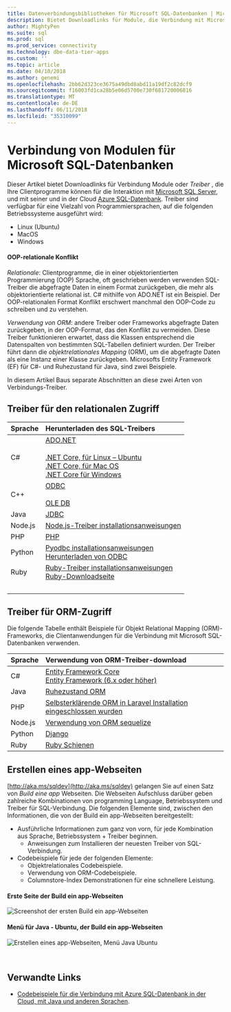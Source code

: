```yaml
---
title: Datenverbindungsbibliotheken für Microsoft SQL-Datenbanken | Microsoft Docs
description: Bietet Downloadlinks für Module, die Verbindung mit Microsoft SQL Server und Azure SQL-Datenbank aus einer Vielzahl von Programmiersprachen Client zu aktivieren.
author: MightyPen
ms.suite: sql
ms.prod: sql
ms.prod_service: connectivity
ms.technology: dbe-data-tier-apps
ms.custom: ''
ms.topic: article
ms.date: 04/10/2018
ms.author: genemi
ms.openlocfilehash: 2bb62d323ce3675a49dbd8abd11a19df2c82dcf9
ms.sourcegitcommit: f16003fd1ca28b5e06d5700e730f681720006816
ms.translationtype: MT
ms.contentlocale: de-DE
ms.lasthandoff: 06/11/2018
ms.locfileid: "35310099"
---
```

# <a name="connection-modules-for-microsoft-sql-databases"></a>Verbindung von Modulen für Microsoft SQL-Datenbanken

Dieser Artikel bietet Downloadlinks für Verbindung Module oder *Treiber* , die Ihre Clientprogramme können für die Interaktion mit [Microsoft SQL Server](../relational-databases/database-features.md), und mit seiner und in der Cloud [Azure SQL-Datenbank](http://docs.microsoft.com/azure/sql-database/). Treiber sind verfügbar für eine Vielzahl von Programmiersprachen, auf die folgenden Betriebssysteme ausgeführt wird:

- Linux (Ubuntu)
- MacOS
- Windows

#### <a name="oop-to-relational-mismatch"></a>OOP-relationale Konflikt

*Relationale*: Clientprogramme, die in einer objektorientierten Programmierung (OOP) Sprache, oft geschrieben werden verwenden SQL-Treiber die abgefragte Daten in einem Format zurückgeben, die mehr als objektorientierte relational ist. C# mithilfe von ADO.NET ist ein Beispiel. Der OOP-relationalen Format Konflikt erschwert manchmal den OOP-Code zu schreiben und zu verstehen.

*Verwendung von ORM*: andere Treiber oder Frameworks abgefragte Daten zurückgeben, in der OOP-Format, das den Konflikt zu vermeiden. Diese Treiber funktionieren erwartet, dass die Klassen entsprechend die Datenspalten von bestimmten SQL-Tabellen definiert wurden. Der Treiber führt dann die *objektrelationales Mapping* (ORM), um die abgefragte Daten als eine Instanz einer Klasse zurückgeben. Microsofts Entity Framework (EF) für C#- und Ruhezustand für Java, sind zwei Beispiele.

In diesem Artikel Baus separate Abschnitten an diese zwei Arten von Verbindungs-Treiber.

<a name="anchor-20-drivers-relational-access" />

## <a name="drivers-for-relational-access"></a>Treiber für den relationalen Zugriff


<!--
Each given Microsoft Download Center page should be enhanced
with a link to the next NEWER version page, on the day that the
original page is no longer the latest because the newer page is being added.
But this policy is not agreed on or observed,
putting the links in the following table at risk for being outdated.

PHP driver in Github.com also uses this FWLink:  http://go.microsoft.com/fwlink/?LinkID=518036 ,
although the FWLink is less precise than is http://github.com/Microsoft/msphpsql/tree/dev#install-unix .
-->

| Sprache | Herunterladen des SQL-Treibers |
| :------- | :---------------------- |
| C# | [ADO.NET](http://www.microsoft.com/net/download/)<br /><br />[.NET Core, für Linux – Ubuntu](https://www.microsoft.com/net/core#Ubuntu)<br />[.NET Core, für Mac OS](https://www.microsoft.com/net/core#macos)<br />[.NET Core für Windows](https://www.microsoft.com/net/core) |
| C++ | [ODBC](./odbc/download-odbc-driver-for-sql-server.md)<br /><br />[OLE DB](https://go.microsoft.com/fwlink/?linkid=871294) |
| Java | [JDBC](./jdbc/download-microsoft-jdbc-driver-for-sql-server.md) |
| Node.js | [Node.js-Treiber installationsanweisungen](./node-js/step-1-configure-development-environment-for-node-js-development.md) |
| PHP | [PHP](./php/download-drivers-php-sql-server.md) |
| Python | [Pyodbc installationsanweisungen](./python/pyodbc/step-1-configure-development-environment-for-pyodbc-python-development.md)<br />[Herunterladen von ODBC](./odbc/download-odbc-driver-for-sql-server.md) |
| Ruby | [Ruby-Treiber installationsanweisungen](./ruby/step-1-configure-development-environment-for-ruby-development.md)<br />[Ruby-Downloadseite](https://rubyinstaller.org/downloads/) |
| &nbsp; | <br /> |

<a name="anchor-40-drivers-orm-access" />

## <a name="drivers-for-orm-access"></a>Treiber für ORM-Zugriff


Die folgende Tabelle enthält Beispiele für Objekt Relational Mapping (ORM)-Frameworks, die Clientanwendungen für die Verbindung mit Microsoft SQL-Datenbanken verwenden.


| Sprache | Verwendung von ORM-Treiber-download |
| :------- | :------------------ |
| C# | [Entity Framework Core](http://docs.microsoft.com/ef/core/)<br />[Entity Framework (6.x oder höher)](http://docs.microsoft.com/ef/) |
| Java | [Ruhezustand ORM](http://hibernate.org/orm)|
| PHP | [Selbsterklärende ORM in Laravel Installation eingeschlossen wurden](http://laravel.com/docs/) |
| Node.js | [Verwendung von ORM sequelize](http://docs.sequelizejs.com) |
| Python | [Django](http://www.djangoproject.com/) |
| Ruby | [Ruby Schienen](http://rubyonrails.org/) |


<a name="anchor-60-build-an-app-webpages" />

## <a name="build-an-app-webpages"></a>Erstellen eines app-Webseiten
[http://aka.ms/sqldev](http://aka.ms/sqldev) gelangen Sie auf einen Satz von *Build eine app* Webseiten. Die Webseiten Aufschluss darüber geben zahlreiche Kombinationen von programming Language, Betriebssystem und Treiber für SQL-Verbindung. Die folgenden Elemente sind, zwischen den Informationen, die von der Build ein app-Webseiten bereitgestellt:

- Ausführliche Informationen zum ganz von vorn, für jede Kombination aus Sprache, Betriebssystem + Treiber beginnen.
    - Anweisungen zum Installieren der neuesten Treiber von SQL-Verbindung.
- Codebeispiele für jede der folgenden Elemente:
    - Objektrelationales Codebeispiele.
    - Verwendung von ORM-Codebeispiele.
    - Columnstore-Index Demonstrationen für eine schnellere Leistung.

#### <a name="first-page-of-build-an-app-webpages"></a>Erste Seite der Build ein app-Webseiten
![Screenshot der ersten Build ein app-Webseiten][image-ref-163-buildanapp-webpages-first-page]

#### <a name="menu-for-java---ubuntu-of-build-an-app-webpages"></a>Menü für Java - Ubuntu, der Build ein app-Webseiten
![Erstellen eines app-Webseiten, Menü Java Ubuntu][image-ref-167-buildanapp-webpages-menu-java-ubuntu]

&nbsp;

## <a name="related-links"></a>Verwandte Links
- [Codebeispiele für die Verbindung mit Azure SQL-Datenbank in der Cloud, mit Java und anderen Sprachen](http://docs.microsoft.com/azure/sql-database/sql-database-connect-query-java).

<!-- Image references -->

[image-ref-163-buildanapp-webpages-first-page]: ./media/homepage-sql-connection-drivers/gm-aka-ms-sqldev-choose-language-g21.png
[image-ref-167-buildanapp-webpages-menu-java-ubuntu]: ./media/homepage-sql-connection-drivers/gm-aka-ms-sqldev-java-ubuntu-c31.png
